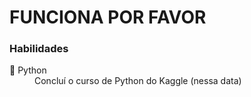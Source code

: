 <h1>FUNCIONA POR FAVOR</h1>
<!--(introdção muito top uau)-->


<h3>Habilidades</h3>
<dl>
  <dt>🐍 Python</dt>
  <dd>Concluí o curso de Python do Kaggle (nessa data)</dd>
</dl>
